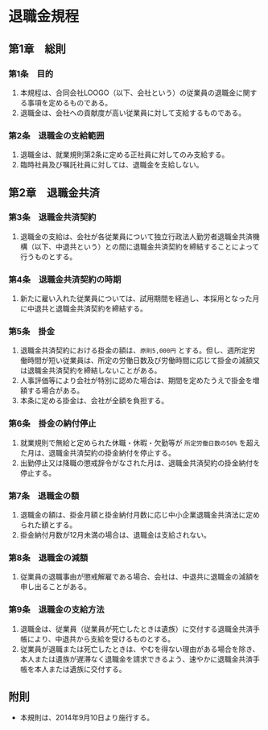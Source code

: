 # 退職金規程

## 第1章　総則

### 第1条　目的

1. 本規程は、合同会社LOOGO（以下、会社という）の従業員の退職金に関する事項を定めるものである。
2. 退職金は、会社への貢献度が高い従業員に対して支給するものである。

### 第2条　退職金の支給範囲

1. 退職金は、就業規則第2条に定める正社員に対してのみ支給する。
2. 臨時社員及び嘱託社員に対しては、退職金を支給しない。


## 第2章　退職金共済

### 第3条　退職金共済契約

1. 退職金の支給は、会社が各従業員について独立行政法人勤労者退職金共済機構（以下、中退共という）との間に退職金共済契約を締結することによって行うものとする。

### 第4条　退職金共済契約の時期

1. 新たに雇い入れた従業員については、試用期間を経過し、本採用となった月に中退共と退職金共済契約を締結する。

### 第5条　掛金

1. 退職金共済契約における掛金の額は、`原則5,000円` とする。但し、週所定労働時間が短い従業員は、所定の労働日数及び労働時間に応じて掛金の減額又は退職金共済契約を締結しないことがある。
2. 人事評価等により会社が特別に認めた場合は、期間を定めたうえで掛金を増額する場合がある。
3. 本条に定める掛金は、会社が全額を負担する。

### 第6条　掛金の納付停止

1. 就業規則で無給と定められた休職・休暇・欠勤等が `所定労働日数の50%` を超えた月は、退職金共済契約の掛金納付を停止する。
2. 出勤停止又は降職の懲戒辞令がなされた月は、退職金共済契約の掛金納付を停止する。

### 第7条　退職金の額

1. 退職金の額は、掛金月額と掛金納付月数に応じ中小企業退職金共済法に定められた額とする。
2. 掛金納付月数が12月未満の場合は、退職金は支給されない。

### 第8条　退職金の減額

1. 従業員の退職事由が懲戒解雇である場合、会社は、中退共に退職金の減額を申し出ることがある。

### 第9条　退職金の支給方法

1. 退職金は、従業員（従業員が死亡したときは遺族）に交付する退職金共済手帳により、中退共から支給を受けるものとする。
2. 従業員が退職または死亡したときは、やむを得ない理由がある場合を除き、本人または遺族が遅滞なく退職金を請求できるよう、速やかに退職金共済手帳を本人または遺族に交付する。


## 附則

* 本規則は、2014年9月10日より施行する。
